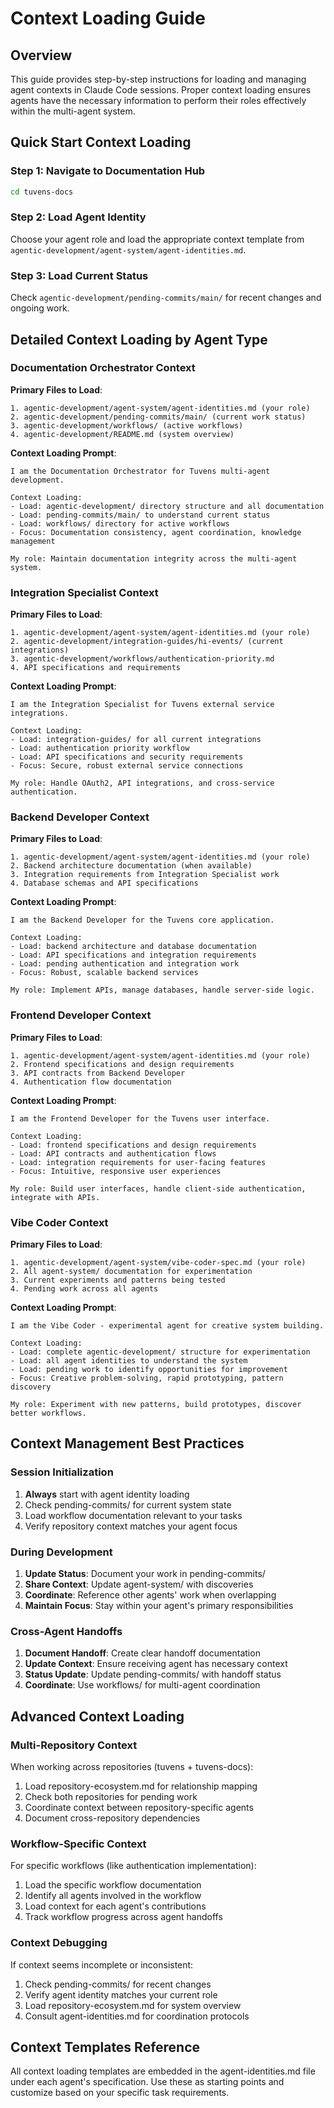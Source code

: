 # Context Loading Guide

## Overview

This guide provides step-by-step instructions for loading and managing agent contexts in Claude Code sessions. Proper context loading ensures agents have the necessary information to perform their roles effectively within the multi-agent system.

## Quick Start Context Loading

### Step 1: Navigate to Documentation Hub
```bash
cd tuvens-docs
```

### Step 2: Load Agent Identity
Choose your agent role and load the appropriate context template from `agentic-development/agent-system/agent-identities.md`.

### Step 3: Load Current Status
Check `agentic-development/pending-commits/main/` for recent changes and ongoing work.

## Detailed Context Loading by Agent Type

### Documentation Orchestrator Context
**Primary Files to Load**:
```
1. agentic-development/agent-system/agent-identities.md (your role)
2. agentic-development/pending-commits/main/ (current work status)
3. agentic-development/workflows/ (active workflows)
4. agentic-development/README.md (system overview)
```

**Context Loading Prompt**:
```
I am the Documentation Orchestrator for Tuvens multi-agent development.

Context Loading:
- Load: agentic-development/ directory structure and all documentation
- Load: pending-commits/main/ to understand current status
- Load: workflows/ directory for active workflows
- Focus: Documentation consistency, agent coordination, knowledge management

My role: Maintain documentation integrity across the multi-agent system.
```

### Integration Specialist Context
**Primary Files to Load**:
```
1. agentic-development/agent-system/agent-identities.md (your role)
2. agentic-development/integration-guides/hi-events/ (current integrations)
3. agentic-development/workflows/authentication-priority.md
4. API specifications and requirements
```

**Context Loading Prompt**:
```
I am the Integration Specialist for Tuvens external service integrations.

Context Loading:
- Load: integration-guides/ for all current integrations
- Load: authentication priority workflow
- Load: API specifications and security requirements
- Focus: Secure, robust external service connections

My role: Handle OAuth2, API integrations, and cross-service authentication.
```

### Backend Developer Context
**Primary Files to Load**:
```
1. agentic-development/agent-system/agent-identities.md (your role)
2. Backend architecture documentation (when available)
3. Integration requirements from Integration Specialist work
4. Database schemas and API specifications
```

**Context Loading Prompt**:
```
I am the Backend Developer for the Tuvens core application.

Context Loading:
- Load: backend architecture and database documentation
- Load: API specifications and integration requirements
- Load: pending authentication and integration work
- Focus: Robust, scalable backend services

My role: Implement APIs, manage databases, handle server-side logic.
```

### Frontend Developer Context
**Primary Files to Load**:
```
1. agentic-development/agent-system/agent-identities.md (your role)
2. Frontend specifications and design requirements
3. API contracts from Backend Developer
4. Authentication flow documentation
```

**Context Loading Prompt**:
```
I am the Frontend Developer for the Tuvens user interface.

Context Loading:
- Load: frontend specifications and design requirements
- Load: API contracts and authentication flows
- Load: integration requirements for user-facing features
- Focus: Intuitive, responsive user experiences

My role: Build user interfaces, handle client-side authentication, integrate with APIs.
```

### Vibe Coder Context
**Primary Files to Load**:
```
1. agentic-development/agent-system/vibe-coder-spec.md (your role)
2. All agent-system/ documentation for experimentation
3. Current experiments and patterns being tested
4. Pending work across all agents
```

**Context Loading Prompt**:
```
I am the Vibe Coder - experimental agent for creative system building.

Context Loading:
- Load: complete agentic-development/ structure for experimentation
- Load: all agent identities to understand the system
- Load: pending work to identify opportunities for improvement
- Focus: Creative problem-solving, rapid prototyping, pattern discovery

My role: Experiment with new patterns, build prototypes, discover better workflows.
```

## Context Management Best Practices

### Session Initialization
1. **Always** start with agent identity loading
2. Check pending-commits/ for current system state
3. Load workflow documentation relevant to your tasks
4. Verify repository context matches your agent focus

### During Development
1. **Update Status**: Document your work in pending-commits/
2. **Share Context**: Update agent-system/ with discoveries
3. **Coordinate**: Reference other agents' work when overlapping
4. **Maintain Focus**: Stay within your agent's primary responsibilities

### Cross-Agent Handoffs
1. **Document Handoff**: Create clear handoff documentation
2. **Update Context**: Ensure receiving agent has necessary context
3. **Status Update**: Update pending-commits/ with handoff status
4. **Coordinate**: Use workflows/ for multi-agent coordination

## Advanced Context Loading

### Multi-Repository Context
When working across repositories (tuvens + tuvens-docs):
1. Load repository-ecosystem.md for relationship mapping
2. Check both repositories for pending work
3. Coordinate context between repository-specific agents
4. Document cross-repository dependencies

### Workflow-Specific Context
For specific workflows (like authentication implementation):
1. Load the specific workflow documentation
2. Identify all agents involved in the workflow
3. Load context for each agent's contributions
4. Track workflow progress across agent handoffs

### Context Debugging
If context seems incomplete or inconsistent:
1. Check pending-commits/ for recent changes
2. Verify agent identity matches your current role
3. Load repository-ecosystem.md for system overview
4. Consult agent-identities.md for coordination protocols

## Context Templates Reference

All context loading templates are embedded in the agent-identities.md file under each agent's specification. Use these as starting points and customize based on your specific task requirements.
